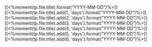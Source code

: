 [[<%moment(tp.file.title).format("YYYY-MM-DD")%>]]
[[<%moment(tp.file.title).add(1, 'days').format("YYYY-MM-DD")%>]]
[[<%moment(tp.file.title).add(2, 'days').format("YYYY-MM-DD")%>]]
[[<%moment(tp.file.title).add(3, 'days').format("YYYY-MM-DD")%>]]
[[<%moment(tp.file.title).add(4, 'days').format("YYYY-MM-DD")%>]]
[[<%moment(tp.file.title).add(5, 'days').format("YYYY-MM-DD")%>]]
[[<%moment(tp.file.title).add(6, 'days').format("YYYY-MM-DD")%>]]
